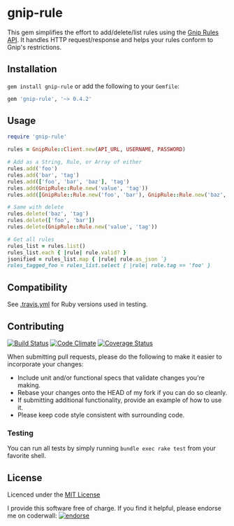 # gnip-rule
This gem simplifies the effort to add/delete/list rules using the [Gnip Rules API](http://support.gnip.com/customer/portal/articles/477713-rules-methods-documentation). It handles HTTP request/response and helps your rules conform to Gnip's restrictions.

## Installation
`gem install gnip-rule` or add the following to your `Gemfile`:

```ruby
gem 'gnip-rule', '~> 0.4.2'
```

## Usage

```ruby
require 'gnip-rule'

rules = GnipRule::Client.new(API_URL, USERNAME, PASSWORD)

# Add as a String, Rule, or Array of either
rules.add('foo')
rules.add('bar', 'tag')
rules.add(['foo', 'bar', 'baz'], 'tag')
rules.add(GnipRule::Rule.new('value', 'tag'))
rules.add([GnipRule::Rule.new('foo', 'bar'), GnipRule::Rule.new('baz', 'tag2')])

# Same with delete
rules.delete('baz', 'tag')
rules.delete(['foo', 'bar'])
rules.delete(GnipRule::Rule.new('value', 'tag'))

# Get all rules
rules_list = rules.list()
rules_list.each { |rule| rule.valid? }
jsonified = rules_list.map { |rule| rule.as_json `}
rules_tagged_foo = rules_list.select { |rule| rule.tag == 'foo' }
```

## Compatibility
See [.travis.yml](.travis.yml) for Ruby versions used in testing.

## Contributing
[![Build Status](https://secure.travis-ci.org/singlebrook/gnip-rule.png)](http://travis-ci.org/singlebrook/gnip-rule) [![Code Climate](https://codeclimate.com/github/singlebrook/gnip-rule.png)](https://codeclimate.com/github/singlebrook/gnip-rule) [![Coverage Status](https://coveralls.io/repos/singlebrook/gnip-rule/badge.png?branch=master)](https://coveralls.io/r/singlebrook/gnip-rule)

When submitting pull requests, please do the following to make it easier to incorporate your changes:

* Include unit and/or functional specs that validate changes you're making.
* Rebase your changes onto the HEAD of my fork if you can do so cleanly.
* If submitting additional functionality, provide an example of how to use it.
* Please keep code style consistent with surrounding code.

### Testing
You can run all tests by simply running `bundle exec rake test` from your favorite shell.

## License
Licenced under the [MIT License](http://www.opensource.org/licenses/mit-license.php)

I provide this software free of charge. If you find it helpful, please endorse me on coderwall: [![endorse](http://api.coderwall.com/eriwen/endorsecount.png)](http://coderwall.com/eriwen)
